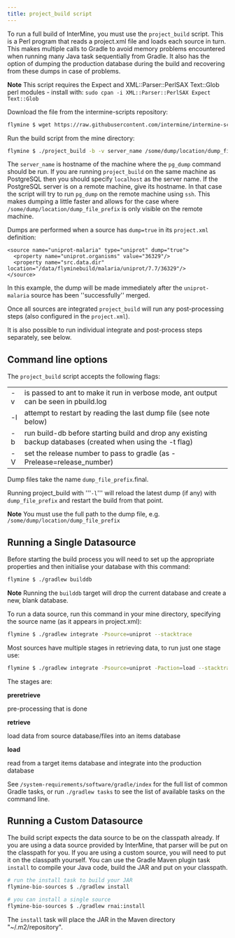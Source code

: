 ```yaml
---
title: project_build script
---
```


To run a full build of InterMine, you must use the `project_build` script. This is a Perl program that reads a project.xml file and loads each source in turn. This makes multiple calls to Gradle to avoid memory problems encountered when running many Java task sequentially from Gradle. It also has the option of dumping the production database during the build and recovering from these dumps in case of problems.

**Note**
This script requires the Expect and XML::Parser::PerlSAX Text::Glob perl modules - install with: `sudo cpan -i XML::Parser::PerlSAX Expect Text::Glob`

Download the file from the intermine-scripts repository:

```bash
flymine $ wget https://raw.githubusercontent.com/intermine/intermine-scripts/master/project_build
```

Run the build script from the mine directory:

```bash
flymine $ ./project_build -b -v server_name /some/dump/location/dump_file_prefix
```

The `server_name` is hostname of the machine where the `pg_dump` command should be run. If you are running `project_build` on the same machine as PostgreSQL then you should specify `localhost` as the server name. If the PostgreSQL server is on a remote machine, give its hostname. In that case the script will try to run `pg_dump` on the remote machine using `ssh`. This makes dumping a little faster and allows for the case where `/some/dump/location/dump_file_prefix` is only visible on the remote machine.

Dumps are performed when a source has `dump=true` in its `project.xml` definition:

```markup
<source name="uniprot-malaria" type="uniprot" dump="true">
  <property name="uniprot.organisms" value="36329"/>
  <property name="src.data.dir" location="/data/flyminebuild/malaria/uniprot/7.7/36329"/>
</source>
```

In this example, the dump will be made immediately after the `uniprot-malaria` source has been ''successfully'' merged.

Once all sources are integrated `project_build` will run any post-processing steps \(also configured in the `project.xml`\).

It is also possible to run individual integrate and post-process steps separately, see below.

## Command line options

The `project_build` script accepts the following flags:

|  |  |
| :--- | :--- |
| -v | is passed to ant to make it run in verbose mode, ant output can be seen in pbuild.log |
| -l | attempt to restart by reading the last dump file \(see note below\) |
| -b | run build-db before starting build and drop any existing backup databases \(created when using the -t flag\) |
| -V | set the release number to pass to gradle \(as -Prelease=release\_number\) |

Dump files take the name `dump_file_prefix`.final.

Running project\_build with '''`-l`''' will reload the latest dump \(if any\) with `dump_file_prefix` and restart the build from that point.

**Note**
You must use the full path to the dump file, e.g. `/some/dump/location/dump_file_prefix`

## Running a Single Datasource

Before starting the build process you will need to set up the appropriate properties and then initialise your database with this command:

```bash
flymine $ ./gradlew builddb
```

**Note**
Running the `builddb` target will drop the current database and create a new, blank database.

To run a data source, run this command in your mine directory, specifying the source name \(as it appears in project.xml\):

```bash
flymine $ ./gradlew integrate -Psource=uniprot --stacktrace
```

Most sources have multiple stages in retrieving data, to run just one stage use:

```bash
flymine $ ./gradlew integrate -Psource=uniprot -Paction=load --stacktrace
```

The stages are:

**preretrieve**

pre-processing that is done

**retrieve**

load data from source database/files into an items database

**load**

read from a target items database and integrate into the production database

See `/system-requirements/software/gradle/index` for the full list of common Gradle tasks, or run `./gradlew tasks` to see the list of available tasks on the command line.

## Running a Custom Datasource

The build script expects the data source to be on the classpath already. If you are using a data source provided by InterMine, that parser will be put on the classpath for you. If you are using a custom source, you will need to put it on the classpath yourself. You can use the Gradle Maven plugin task `install` to compile your Java code, build the JAR and put on your classpath.

```bash
# run the install task to build your JAR
flymine-bio-sources $ ./gradlew install
```

```bash
# you can install a single source
flymine-bio-sources $ ./gradlew rnai:install
```

The `install` task will place the JAR in the Maven directory \"~/.m2/repository\".

